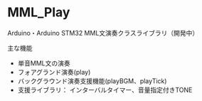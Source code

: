 # MML_Play
Arduino・Arduino STM32 MML文演奏クラスライブラリ（開発中）  

主な機能
- 単音MML文の演奏
- フォアグランド演奏(play)  
- バックグラウンド演奏支援機能(playBGM、playTick)
- 支援ライブラリ：
インターバルタイマー、音量指定付きTONE

